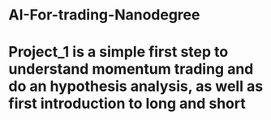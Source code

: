 # AI-For-trading-Nanodegree

# Project_1 is a simple first step to understand momentum trading and do an hypothesis analysis, as well as first introduction to long and short
